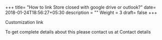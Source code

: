 +++
title= "How to link Store closed with google drive or outlook?"
date= 2018-01-24T18:56:27+05:30
description = ""
Weight = 3
draft= false
+++


Customization link

To get complete details about this please contact us at Contact details



